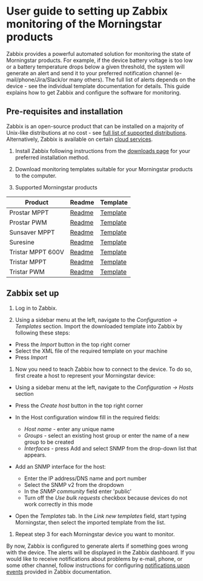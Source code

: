 # User guide to setting up Zabbix monitoring of the Morningstar products

Zabbix provides a powerful automated solution for monitoring the state of Morningstar products. For example, if the device battery voltage is too low or a battery temperature drops below a given threshold, the system will generate an alert and send it to your preferred notification channel (e-mail/phone/Jira/Slack/or many others). The full list of alerts depends on the device - see the individual template documentation for details. This guide explains how to get Zabbix and configure the software for monitoring.

## Pre-requisites and installation

Zabbix is an open-source product that can be installed on a majority of Unix-like distributions at no cost  - see [full list of supported distributions](https://www.zabbix.com/download). Alternatively, Zabbix is available on certain [cloud services](https://www.zabbix.com/cloud_images).

1. Install Zabbix following instructions from the [downloads page](https://www.zabbix.com/download) for your preferred installation method.  

2. Download monitoring templates suitable for your Morningstar products to the computer.

3. Supported Morningstar products

| Product           | Readme                                     | Template                                                      |
|-------------------|--------------------------------------------|---------------------------------------------------------------|
| Prostar MPPT      | [Readme](prostar_mppt_snmp/README.md)      | [Template](prostar_mppt_snmp/prostar_mppt_snmp.xml)           |
| Prostar PWM       | [Readme](prostar_pwm_snmp/README.md)       | [Template](prostar_pwm_snmp/prostar_pwm_snmp.xml)             |
| Sunsaver MPPT     | [Readme](sunsaver_mppt_snmp/README.md)     | [Template](sunsaver_mppt_snmp/sunsaver_mppt_snmp.xml)         |
| Suresine          | [Readme](suresine_snmp/README.md)          | [Template](suresine_snmp/suresine_snmp.xml)                   |
| Tristar MPPT 600V | [Readme](tristar_mppt_600V_snmp/README.md) | [Template](tristar_mppt_600V_snmp/tristar_mppt_600V_snmp.xml) |
| Tristar MPPT      | [Readme](tristar_mppt_snmp/README.md)      | [Template](tristar_mppt_snmp/tristar_mppt_snmp.xml)           |
| Tristar PWM       | [Readme](tristar_pwm_snmp/README.md)       | [Template](tristar_pwm_snmp/tristar_pwm_snmp.xml)             |

## Zabbix set up

1. Log in to Zabbix.

1. Using a sidebar menu at the left, navigate to the *Configuration -> Templates* section.
Import the downloaded template into Zabbix by following these steps:

- Press the *Import* button in the top right corner
- Select the XML file of the required template on your machine
- Press *Import*

1. Now you need to teach Zabbix how to connect to the device.
To do so, first create a host to represent your Morningstar device:

- Using a sidebar menu at the left, navigate to the _Configuration -> Hosts_ section
- Press the *Create host* button in the top right corner
- In the Host configuration window fill in the required fields:

  - *Host name* -  enter any unique name
  - *Groups* - select an existing host group or enter the name of a new group to be created
  - *Interfaces* - press Add and select SNMP from the drop-down list that appears.

- Add an SNMP interface for the host:
  - Enter the IP address/DNS name and port number
  - Select the SNMP v2 from the dropdown
  - In the *SNMP community* field enter 'public'
  - Turn off the *Use bulk requests* checkbox because devices do not work correctly in this mode
- Open the *Templates* tab. In the *Link new templates* field, start typing Morningstar, then select the imported template from the list.

1. Repeat step 3 for each Morningstar device you want to monitor.

By now, Zabbix is configured to generate alerts if something goes wrong with the device. The alerts will be displayed in the Zabbix dashboard. If you would like to receive notifications about problems by e-mail, phone, or some other channel, follow instructions for configuring [notifications upon events](https://www.zabbix.com/documentation/5.2/manual/config/notifications) provided in Zabbix documentation.
